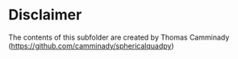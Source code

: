 # Disclaimer # 

The contents of this subfolder are created by Thomas Camminady (https://github.com/camminady/sphericalquadpy)

